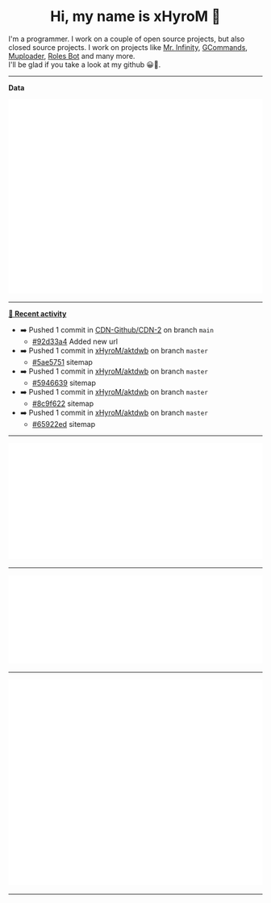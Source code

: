 <p align="center">
    <!-- <img src="https://avatars.githubusercontent.com/u/56601352" width="192" alt="hyro's pfp" /> -->
    <h1 align="center">Hi, my name is xHyroM 👋</h1>
</p>

I'm a programmer. I work on a couple of open source projects, but also closed source projects. I work on projects like [Mr. Infinity](https://discord.com/oauth2/authorize?client_id=720321585625694239&scope=bot%20applications.commands&permissions=8&redirect_uri=https://blobs.gq/imanager&prompt=consent&response_type=code), [GCommands](https://github.com/Garlic-Team/GCommands), [Muploader](https://github.com/xHyroM/Muploder), [Roles Bot](https://github.com/xHyroM/roles-bot) and many more.  
I'll be glad if you take a look at my github 😀👀.

___
**Data**

<img src="https://github.com/xHyroM/xHyroM/blob/master/.cache/base.svg">

___

**[📰 Recent activity](https://github.com/xHyroM)**
* ➡️ Pushed 1 commit in [CDN-Github/CDN-2](https://github.com/CDN-Github/CDN-2) on branch `main`
  * [#92d33a4](https://github.com/CDN-Github/CDN-2/commit/92d33a4) Added new url
* ➡️ Pushed 1 commit in [xHyroM/aktdwb](https://github.com/xHyroM/aktdwb) on branch `master`
  * [#5ae5751](https://github.com/xHyroM/aktdwb/commit/5ae5751) sitemap
* ➡️ Pushed 1 commit in [xHyroM/aktdwb](https://github.com/xHyroM/aktdwb) on branch `master`
  * [#5946639](https://github.com/xHyroM/aktdwb/commit/5946639) sitemap
* ➡️ Pushed 1 commit in [xHyroM/aktdwb](https://github.com/xHyroM/aktdwb) on branch `master`
  * [#8c9f622](https://github.com/xHyroM/aktdwb/commit/8c9f622) sitemap
* ➡️ Pushed 1 commit in [xHyroM/aktdwb](https://github.com/xHyroM/aktdwb) on branch `master`
  * [#65922ed](https://github.com/xHyroM/aktdwb/commit/65922ed) sitemap


___

<img src="https://github.com/xHyroM/xHyroM/blob/master/.cache/isocalendar.svg">

___

<img src="https://github.com/xHyroM/xHyroM/blob/master/.cache/languages.svg">

___

<img src="https://github.com/xHyroM/xHyroM/blob/master/.cache/achievements.svg">

___
